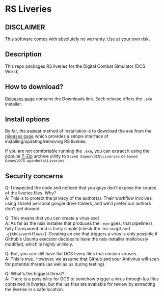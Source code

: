 # RS Liveries

## DISCLAIMER
This software comes with absolutely no warranty. Use at your own risk.

## Description
This repo packages RS liveries for the Digital Combat Simulator (DCS World)

## How to download?
[Releases page](../../releases) contains the Downloads link. Each release offers the `.exe` installer.

## Install options

By far, the easiest method of installation is to download the exe from the [releases page](../../releases) which provides a simple interface of installing/updating/removing RS liveries.

If you are not comfortable running the `.exe`, you can extract it using the popular [7-Zip](https://www.7-zip.org/) archive utility to `Saved Games\DCS\Liveries` or `Saved Games\DCS.openbeta\Liveries`

## Security concerns

Q: I inspected the code and noticed that you guys don't expose the source of the liveries files. Why?  
A: This is to protect the privacy of the author(s). Their workflow involves using shared personal google drive folders, and we'd prefer our authors don't get doxxed.

Q: This means that you can create a virus exe!  
A: As far as the nsis installer that produces the `.exe` goes, that pipeline is fully transparent and is fairly simple (check the .nsi script and `.github/workflows/`). Creating an exe that triggers a virus is only possible if Github's Ubuntu executor decides to have the nsis installer maliciously modified, which is highly unlikely.

Q: But, you can still have flat DCS livery files that contain viruses.  
A: This is true. However, we assume that Github and your Antivirus will scan for potential threats (as well as us during testing). 

Q: What's the biggest threat?  
A: There is a possibility for DCS to somehow trigger a virus through lua files contained in liveries, but the lua files are available for review by extracting the liveries in a safe location.
